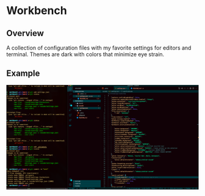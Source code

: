 # Workbench

## Overview

A collection of configuration files with my favorite settings for editors and terminal. Themes are dark with colors that minimize eye strain.

## Example

![example-image](./example.png)
